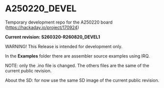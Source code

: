 # A250220_DEVEL
Temporary development repo for the A250220 board (https://hackaday.io/project/170924)

**Current revision: S260320-R260820_DEVEL1**

WARNING! This Release is intended for development only.


In the **Examples** folder there are assembler source examples using IRQ.

NOTE: only the .ino file is changed. The others files are the same of the current public revision.

About the SD: for now use the same SD image of the current public revision.
